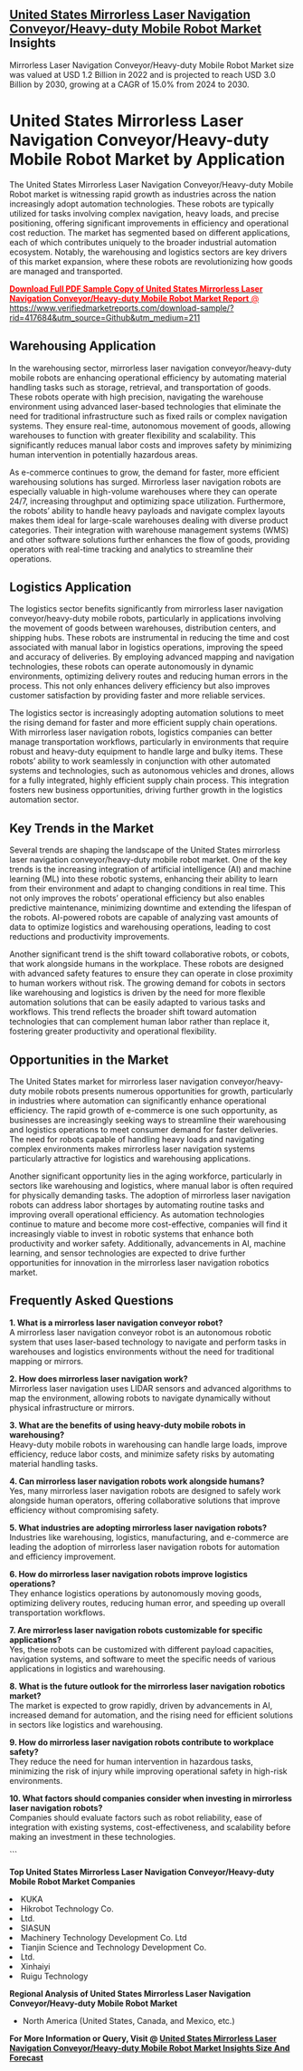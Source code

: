 <h2><a href="https://www.verifiedmarketreports.com/download-sample/?rid=417684&amp;utm_source=Github&amp;utm_medium=211" target="_blank">United States Mirrorless Laser Navigation Conveyor/Heavy-duty Mobile Robot Market</a> Insights</h2><p>Mirrorless Laser Navigation Conveyor/Heavy-duty Mobile Robot Market size was valued at USD 1.2 Billion in 2022 and is projected to reach USD 3.0 Billion by 2030, growing at a CAGR of 15.0% from 2024 to 2030.</p><p><h1>United States Mirrorless Laser Navigation Conveyor/Heavy-duty Mobile Robot Market by Application</h1><p>The United States Mirrorless Laser Navigation Conveyor/Heavy-duty Mobile Robot market is witnessing rapid growth as industries across the nation increasingly adopt automation technologies. These robots are typically utilized for tasks involving complex navigation, heavy loads, and precise positioning, offering significant improvements in efficiency and operational cost reduction. The market has segmented based on different applications, each of which contributes uniquely to the broader industrial automation ecosystem. Notably, the warehousing and logistics sectors are key drivers of this market expansion, where these robots are revolutionizing how goods are managed and transported. <a href="#"><p><span class=""><span style="color: #ff0000;"><strong>Download Full PDF Sample Copy of United States Mirrorless Laser Navigation Conveyor/Heavy-duty Mobile Robot Market Report</strong> @ </span><a href="https://www.verifiedmarketreports.com/download-sample/?rid=417684&amp;utm_source=Github&amp;utm_medium=211" target="_blank">https://www.verifiedmarketreports.com/download-sample/?rid=417684&amp;utm_source=Github&amp;utm_medium=211</a></span></p></a></p><h2>Warehousing Application</h2><p>In the warehousing sector, mirrorless laser navigation conveyor/heavy-duty mobile robots are enhancing operational efficiency by automating material handling tasks such as storage, retrieval, and transportation of goods. These robots operate with high precision, navigating the warehouse environment using advanced laser-based technologies that eliminate the need for traditional infrastructure such as fixed rails or complex navigation systems. They ensure real-time, autonomous movement of goods, allowing warehouses to function with greater flexibility and scalability. This significantly reduces manual labor costs and improves safety by minimizing human intervention in potentially hazardous areas.</p><p>As e-commerce continues to grow, the demand for faster, more efficient warehousing solutions has surged. Mirrorless laser navigation robots are especially valuable in high-volume warehouses where they can operate 24/7, increasing throughput and optimizing space utilization. Furthermore, the robots’ ability to handle heavy payloads and navigate complex layouts makes them ideal for large-scale warehouses dealing with diverse product categories. Their integration with warehouse management systems (WMS) and other software solutions further enhances the flow of goods, providing operators with real-time tracking and analytics to streamline their operations.</p><h2>Logistics Application</h2><p>The logistics sector benefits significantly from mirrorless laser navigation conveyor/heavy-duty mobile robots, particularly in applications involving the movement of goods between warehouses, distribution centers, and shipping hubs. These robots are instrumental in reducing the time and cost associated with manual labor in logistics operations, improving the speed and accuracy of deliveries. By employing advanced mapping and navigation technologies, these robots can operate autonomously in dynamic environments, optimizing delivery routes and reducing human errors in the process. This not only enhances delivery efficiency but also improves customer satisfaction by providing faster and more reliable services.</p><p>The logistics sector is increasingly adopting automation solutions to meet the rising demand for faster and more efficient supply chain operations. With mirrorless laser navigation robots, logistics companies can better manage transportation workflows, particularly in environments that require robust and heavy-duty equipment to handle large and bulky items. These robots’ ability to work seamlessly in conjunction with other automated systems and technologies, such as autonomous vehicles and drones, allows for a fully integrated, highly efficient supply chain process. This integration fosters new business opportunities, driving further growth in the logistics automation sector.</p><h2>Key Trends in the Market</h2><p>Several trends are shaping the landscape of the United States mirrorless laser navigation conveyor/heavy-duty mobile robot market. One of the key trends is the increasing integration of artificial intelligence (AI) and machine learning (ML) into these robotic systems, enhancing their ability to learn from their environment and adapt to changing conditions in real time. This not only improves the robots’ operational efficiency but also enables predictive maintenance, minimizing downtime and extending the lifespan of the robots. AI-powered robots are capable of analyzing vast amounts of data to optimize logistics and warehousing operations, leading to cost reductions and productivity improvements.</p><p>Another significant trend is the shift toward collaborative robots, or cobots, that work alongside humans in the workplace. These robots are designed with advanced safety features to ensure they can operate in close proximity to human workers without risk. The growing demand for cobots in sectors like warehousing and logistics is driven by the need for more flexible automation solutions that can be easily adapted to various tasks and workflows. This trend reflects the broader shift toward automation technologies that can complement human labor rather than replace it, fostering greater productivity and operational flexibility.</p><h2>Opportunities in the Market</h2><p>The United States market for mirrorless laser navigation conveyor/heavy-duty mobile robots presents numerous opportunities for growth, particularly in industries where automation can significantly enhance operational efficiency. The rapid growth of e-commerce is one such opportunity, as businesses are increasingly seeking ways to streamline their warehousing and logistics operations to meet consumer demand for faster deliveries. The need for robots capable of handling heavy loads and navigating complex environments makes mirrorless laser navigation systems particularly attractive for logistics and warehousing applications.</p><p>Another significant opportunity lies in the aging workforce, particularly in sectors like warehousing and logistics, where manual labor is often required for physically demanding tasks. The adoption of mirrorless laser navigation robots can address labor shortages by automating routine tasks and improving overall operational efficiency. As automation technologies continue to mature and become more cost-effective, companies will find it increasingly viable to invest in robotic systems that enhance both productivity and worker safety. Additionally, advancements in AI, machine learning, and sensor technologies are expected to drive further opportunities for innovation in the mirrorless laser navigation robotics market.</p><h2>Frequently Asked Questions</h2><p><b>1. What is a mirrorless laser navigation conveyor robot?</b><br/>A mirrorless laser navigation conveyor robot is an autonomous robotic system that uses laser-based technology to navigate and perform tasks in warehouses and logistics environments without the need for traditional mapping or mirrors.</p><p><b>2. How does mirrorless laser navigation work?</b><br/>Mirrorless laser navigation uses LIDAR sensors and advanced algorithms to map the environment, allowing robots to navigate dynamically without physical infrastructure or mirrors.</p><p><b>3. What are the benefits of using heavy-duty mobile robots in warehousing?</b><br/>Heavy-duty mobile robots in warehousing can handle large loads, improve efficiency, reduce labor costs, and minimize safety risks by automating material handling tasks.</p><p><b>4. Can mirrorless laser navigation robots work alongside humans?</b><br/>Yes, many mirrorless laser navigation robots are designed to safely work alongside human operators, offering collaborative solutions that improve efficiency without compromising safety.</p><p><b>5. What industries are adopting mirrorless laser navigation robots?</b><br/>Industries like warehousing, logistics, manufacturing, and e-commerce are leading the adoption of mirrorless laser navigation robots for automation and efficiency improvement.</p><p><b>6. How do mirrorless laser navigation robots improve logistics operations?</b><br/>They enhance logistics operations by autonomously moving goods, optimizing delivery routes, reducing human error, and speeding up overall transportation workflows.</p><p><b>7. Are mirrorless laser navigation robots customizable for specific applications?</b><br/>Yes, these robots can be customized with different payload capacities, navigation systems, and software to meet the specific needs of various applications in logistics and warehousing.</p><p><b>8. What is the future outlook for the mirrorless laser navigation robotics market?</b><br/>The market is expected to grow rapidly, driven by advancements in AI, increased demand for automation, and the rising need for efficient solutions in sectors like logistics and warehousing.</p><p><b>9. How do mirrorless laser navigation robots contribute to workplace safety?</b><br/>They reduce the need for human intervention in hazardous tasks, minimizing the risk of injury while improving operational safety in high-risk environments.</p><p><b>10. What factors should companies consider when investing in mirrorless laser navigation robots?</b><br/>Companies should evaluate factors such as robot reliability, ease of integration with existing systems, cost-effectiveness, and scalability before making an investment in these technologies.</p>```</p><p><strong>Top United States Mirrorless Laser Navigation Conveyor/Heavy-duty Mobile Robot Market Companies</strong></p><div data-test-id=""><p><li>KUKA</li><li> Hikrobot Technology Co.</li><li> Ltd.</li><li> SIASUN</li><li> Machinery Technology Development Co. Ltd</li><li> Tianjin Science and Technology Development Co.</li><li> Ltd.</li><li> Xinhaiyi</li><li> Ruigu Technology</li></p><div><strong>Regional Analysis of&nbsp;United States Mirrorless Laser Navigation Conveyor/Heavy-duty Mobile Robot Market</strong></div><ul><li dir="ltr"><p dir="ltr">North America&nbsp;(United States, Canada, and Mexico, etc.)</p></li></ul><p><strong>For More Information or Query, Visit @&nbsp;</strong><strong><a href="https://www.verifiedmarketreports.com/product/mirrorless-laser-navigation-conveyor-heavy-duty-mobile-robot-market/?utm_source=Github&amp;utm_medium=211" target="_blank">United States Mirrorless Laser Navigation Conveyor/Heavy-duty Mobile Robot Market Insights Size And Forecast</a></strong></p></div>
